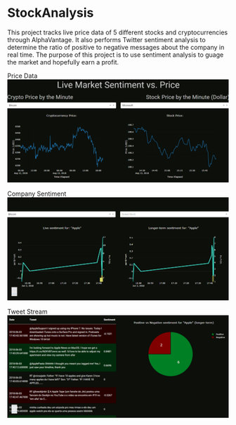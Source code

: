 # StockAnalysis

This project tracks live price data of 5 different stocks and cryptocurrencies through AlphaVantage. It also performs Twitter sentiment analysis to determine the ratio of positive to negative messages about the company in real time. The purpose of this project is to use sentiment analysis to guage the market and hopefully earn a profit. 

Price Data
![Price Data](marketSentiment.png)

Company Sentiment
![Company Sentiment](liveSentiment.png)

Tweet Stream 
![Tweet Stream](posNeg.png)
